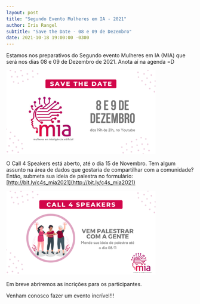 ```yaml
---
layout: post
title: "Segundo Evento Mulheres em IA - 2021"
author: Iris Rangel
subtitle: "Save the Date - 08 e 09 de Dezembro"
date: 2021-10-18 19:00:00 -0300
---
```


Estamos nos preparativos do Segundo evento Mulheres em IA (MIA) que será nos dias 08 e 09 de Dezembro de 2021. Anota aí na agenda =D

<img src="https://raw.githubusercontent.com/mulheres-em-ia/mulheres-em-ia.github.io/main/img/Save_the_date-Twitter.png" alt="Save the Date" width="400"/>

O Call 4 Speakers está aberto, até o dia 15 de Novembro. Tem algum assunto na área de dados que gostaria de compartilhar com a comunidade? Então, submeta sua ideia de palestra no formulário: [http://bit.ly/c4s_mia2021](http://bit.ly/c4s_mia2021)

<img src="https://raw.githubusercontent.com/mulheres-em-ia/mulheres-em-ia.github.io/main/img/call4speakers.png" alt="Call 4 Speakers" width="400"/>

Em breve abriremos as incrições para os participantes.

Venham conosco fazer um evento incrível!!!

